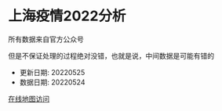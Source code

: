 # 上海疫情2022分析

所有数据来自官方公众号

但是不保证处理的过程绝对没错，也就是说，中间数据是可能有错的

- 更新日期: 20220525
- 数据日期: 20220524

[在线地图访问](https://qhduan.github.io/sh-cov/)
